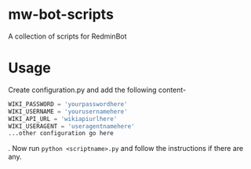 # mw-bot-scripts
A collection of scripts for RedminBot

# Usage

Create configuration.py and add the following content-
```Python
WIKI_PASSWORD = 'yourpasswordhere'
WIKI_USERNAME = 'yourusernamehere'
WIKI_API_URL = 'wikiapiurlhere'
WIKI_USERAGENT = 'useragentnamehere'
...other configuration go here
```
. Now run ``python <scriptname>.py`` and follow the instructions if there are any.
